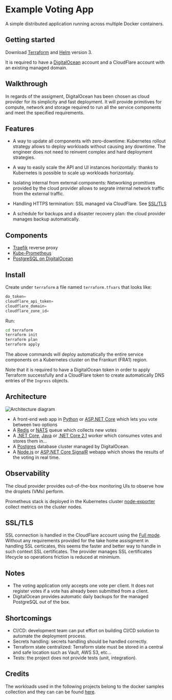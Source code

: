 Example Voting App
=========

A simple distributed application running across multiple Docker containers.

Getting started
---------------

Download [Terraform](https://www.terraform.io/) and [Helm](https://github.com/helm/helm) version 3.

It is required to have a [DigitalOcean](https://www.digitalocean.com/) account and a CloudFlare account with an existing managed domain.

Walkthrough
-----------

In regards of the assigment, DigitalOcean has been chosen as cloud provider for its simplicity and fast deployment. It will provide primitives for compute, network and storage required to run all the service components and meet the specified requirements.

Features
--------

* A way to update all components with zero-downtime: Kubernetes rollout strategy allows to deploy workloads without causing any downtime. The engineer does not need to reinvent complex and hard deployment strategies.

* A way to easily scale the API and UI instances horizontally: thanks to Kubernetes is possible to scale up workloads horizontaly.

* Isolating internal from external components: Networking promitives provided by the cloud provider allows to segrate internal network traffic from the external traffic.

* Handling HTTPS termination: SSL managed via CloudFlare. See [SSL/TLS](README.md#SSL/TLS)

* A schedule for backups and a disaster recovery plan: the cloud provider manages backup automatically.

Components
----------

* [Traefik](https://traefik.io/) reverse proxy
* [Kube-Prometheus](https://github.com/prometheus-community/helm-charts/tree/main/charts/kube-prometheus-stack)
* [PostgreSQL on DigitalOcean](https://docs.digitalocean.com/products/databases/postgresql/)

Install
-------

Create under `terraform` a file named `terraform.tfvars` that looks like:

```tf
do_token=
cloudflare_api_token=
cloudflare_domain=
cloudflare_zone_id=
```

Run:

```sh
cd terraform
terraform init
terraform plan
terraform apply
```

The above commands will deploy automatically the entire service components on a Kubernetes cluster on the Frankurt (FRA1) region.

Note that it is required to have a DigitalOcean token in order to apply Terraform successfully and a CloudFlare token to create automatically DNS entries of the `Ingress` objects.

Architecture
-----

![Architecture diagram](architecture.png)

* A front-end web app in [Python](/vote) or [ASP.NET Core](/vote/dotnet) which lets you vote between two options
* A [Redis](https://hub.docker.com/_/redis/) or [NATS](https://hub.docker.com/_/nats/) queue which collects new votes
* A [.NET Core](/worker/src/Worker), [Java](/worker/src/main) or [.NET Core 2.1](/worker/dotnet) worker which consumes votes and stores them in…
* A [Postgres](https://hub.docker.com/_/postgres/) database cluster managed by DigitalOcean.
* A [Node.js](/result) or [ASP.NET Core SignalR](/result/dotnet) webapp which shows the results of the voting in real time.

Observability
-------------

The cloud provider provides out-of-the-box monitoring UIs to observe how the droplets (VMs) perform. 

Prometheus stack is deployed in the Kubernetes cluster [node-exporter](https://github.com/prometheus/node_exporter) collect metrics on the cluster nodes.

SSL/TLS
-------

SSL connection is handled in the CloudFlare account using the [Full mode](https://support.cloudflare.com/hc/en-us/articles/200170416-End-to-end-HTTPS-with-Cloudflare-Part-3-SSL-options#:~:text=origin%20web%20server.-,Full,at%20the%20origin%20web%20server.). Without any requirements provided for the take home assisgment in handling SSL certicates, this seems the faster and better way to handle in such context SSL certificates. The provider manages SSL certificates lifecycle so operations friction is reduced at minimium.

Notes
-----

* The voting application only accepts one vote per client. It does not register votes if a vote has already been submitted from a client.
* DigitalOcean provides automatic daily backups for the managed PostgreSQL out of the box.

Shortcomings
-----------

* CI/CD: development team can put effort on building CI/CD solution to automate the deployment process.
* Secrets handling: secrets handling should be handled correctly.
* Terraform state centralized: Terraform state must be stored in a central and safe location such as Vault, AWS S3, etc...
* Tests: the project does not provide tests (unit, integration).

Credits
-------

The workloads used in the following projects belong to the docker samples collection and they can can be found [here](https://github.com/dockersamples/example-voting-app).

